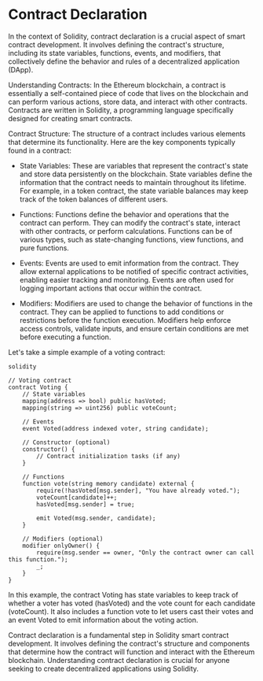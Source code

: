 # Contract Declaration
In the context of Solidity, contract declaration is a crucial aspect of smart contract development. It involves defining the contract's structure, including its state variables, functions, events, and modifiers, that collectively define the behavior and rules of a decentralized application (DApp).

Understanding Contracts:
In the Ethereum blockchain, a contract is essentially a self-contained piece of code that lives on the blockchain and can perform various actions, store data, and interact with other contracts. Contracts are written in Solidity, a programming language specifically designed for creating smart contracts.

Contract Structure:
The structure of a contract includes various elements that determine its functionality. Here are the key components typically found in a contract:

- State Variables: These are variables that represent the contract's state and store data persistently on the blockchain. State variables define the information that the contract needs to maintain throughout its lifetime. For example, in a token contract, the state variable balances may keep track of the token balances of different users.

- Functions: Functions define the behavior and operations that the contract can perform. They can modify the contract's state, interact with other contracts, or perform calculations. Functions can be of various types, such as state-changing functions, view functions, and pure functions.

- Events: Events are used to emit information from the contract. They allow external applications to be notified of specific contract activities, enabling easier tracking and monitoring. Events are often used for logging important actions that occur within the contract.

- Modifiers: Modifiers are used to change the behavior of functions in the contract. They can be applied to functions to add conditions or restrictions before the function execution. Modifiers help enforce access controls, validate inputs, and ensure certain conditions are met before executing a function.

Let's take a simple example of a voting contract:
```
solidity

// Voting contract
contract Voting {
    // State variables
    mapping(address => bool) public hasVoted;
    mapping(string => uint256) public voteCount;

    // Events
    event Voted(address indexed voter, string candidate);

    // Constructor (optional)
    constructor() {
        // Contract initialization tasks (if any)
    }

    // Functions
    function vote(string memory candidate) external {
        require(!hasVoted[msg.sender], "You have already voted.");
        voteCount[candidate]++;
        hasVoted[msg.sender] = true;

        emit Voted(msg.sender, candidate);
    }

    // Modifiers (optional)
    modifier onlyOwner() {
        require(msg.sender == owner, "Only the contract owner can call this function.");
        _;
    }
}
```
In this example, the contract Voting has state variables to keep track of whether a voter has voted (hasVoted) and the vote count for each candidate (voteCount). It also includes a function vote to let users cast their votes and an event Voted to emit information about the voting action.

Contract declaration is a fundamental step in Solidity smart contract development. It involves defining the contract's structure and components that determine how the contract will function and interact with the Ethereum blockchain. Understanding contract declaration is crucial for anyone seeking to create decentralized applications using Solidity.
